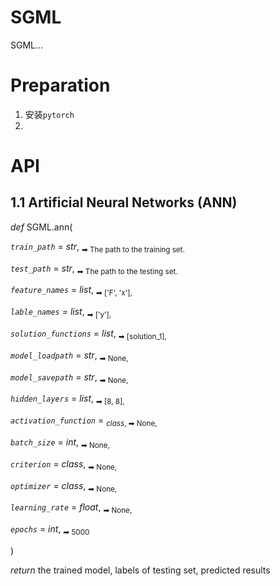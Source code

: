 # SGML

SGML...

# Preparation

1. 安装`pytorch`
2.


# API
## 1.1 Artificial Neural Networks (ANN)

*def*   SGML.ann(

*`train_path`* = *str*, <sub> ➡ The path to the training set. </sub>

*`test_path`* = *str*, <sub> ➡ The path to the testing set. </sub>

*`feature_names`* = *list*, <sub> ➡ ['F', 'x'], </sub>

*`lable_names`* = *list*, <sub> ➡ ['y'], </sub>

*`solution_functions`* = *list*, <sub> ➡ [solution_1], </sub>

*`model_loadpath`* = *str*, <sub> ➡ None, </sub>

*`model_savepath`* = *str*, <sub> ➡ None, </sub>

*`hidden_layers`* = *list*, <sub> ➡ [8, 8], </sub>

*`activation_function`*  = <sub> *class*, ➡ None, </sub>

*`batch_size`* = *int*, <sub> ➡ None, </sub>

*`criterion`* = *class*, <sub> ➡ None, </sub>

*`optimizer`* = *class*, <sub> ➡ None, </sub>

*`learning_rate`*  = *float*, <sub> ➡ None, </sub>

*`epochs`* = *int*, <sub> ➡ 5000 </sub>

)

*return* the trained model, labels of testing set, predicted results





